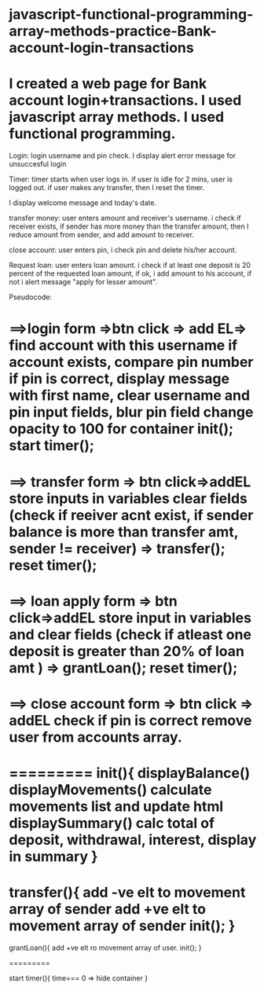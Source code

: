# javascript-functional-programming-array-methods-practice-Bank-account-login-transactions
I created  a web page for Bank account login+transactions. I used javascript array methods. I used functional programming.
======
Login:
login username and pin check. I display alert error message for unsuccesful login

Timer:
timer starts when user logs in.
if user is idle for 2 mins, user is logged out.
if user makes any transfer, then I reset the timer.

I display welcome message and today's date.

transfer money:
user enters amount and receiver's username.
i check if receiver exists, if sender has more money than the transfer amount, then I reduce amount from sender, and add amount to receiver.

close account:
user enters pin, i check pin and delete his/her account.

Request loan:
user enters loan amount.
i check if at least one deposit is 20 percent of the requested loan amount, if ok, i add amount to his account, if not i alert message "apply for lesser amount".

Pseudocode:

==>login form =>btn click => add EL=>
find account with this username
if account exists, compare pin number
if pin is correct, 
    display message with first name,
    clear username and pin input fields,
    blur pin field
    change opacity to 100 for container
    init();
    start timer();
=====

==> transfer form => btn click=>addEL
store inputs in variables
clear fields
(check if reeiver acnt exist,
if sender balance is more than transfer amt,
sender != receiver) => transfer();
reset timer();
=======

==>  loan apply form => btn click=>addEL
store input in variables and clear fields
(check if atleast one deposit is greater than 20% of loan amt ) => grantLoan();
reset timer();
======

==> close account form => btn click => addEL
check if pin is correct
remove user from accounts array.
=====


=========
    init(){
    displayBalance()
    displayMovements() calculate movements list and update html
    displaySummary() calc total of deposit, withdrawal, interest, display in summary
    }
========

transfer(){
    add -ve elt to movement array of sender 
    add +ve elt to movement array of sender 
    init();
}
=======

grantLoan(){
    add +ve elt ro movement array of user.
    init();
}

=========

start timer(){
time=== 0 => hide container
}

